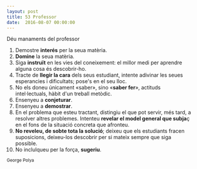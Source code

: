 ```yaml
---
layout: post
title: 53 Professor
date:  2016-08-07 00:00:00
---
```


Déu manaments del professor


1. Demostre **interés** per la seua matèria.<br />
2. **Domine** la seua matèria.<br />
3. Siga **instruït** en les vies del coneixement: el millor medi per aprendre alguna cosa és descobrir-ho.<br />
4. Tracte de **llegir la cara** dels seus estudiant, intente adivinar les seues esperancies i dificultats; pose's en el seu lloc.<br />
5. No els doneu únicament «saber», sino «**saber fer**», actituds intel·lectuals, hàbit d'un treball metòdic.<br />
6. Ensenyeu a **conjeturar**.<br />
7. Ensenyeu a **demostrar**.<br />
8. En el problema que esteu tractant, distingiu el que pot servir, més tard, a resolver altres problemes. Intenteu **revelar el model general que subja**ç en el fons de la situació concreta que afronteu.<br />
9. **No reveleu, de sobte tota la solució**; deixeu que els estudiants fracen suposicions, deixeu-los descobrir per si mateix sempre que siga possible.<br />
10. No inclulqueu per la força, **sugeriu**.

<small>George Polya</small>
